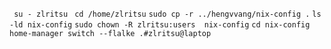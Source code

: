 ` su - zlritsu`
` cd /home/zlritsu`
` sudo cp -r ../hengvvang/nix-config . `
` ls -ld nix-config `
` sudo chown -R zlritsu:users  nix-config `
` cd nix-config `
` home-manager switch --flalke .#zlritsu@laptop `
